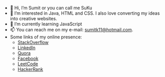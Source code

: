 - 👋 Hi, I’m Sumit or you can call me SuKu
- 👀 I’m interested in Java, HTML and CSS. I also love converting my ideas into creative websites.
- 🌱 I’m currently learning JavaScript
- 📫 You can reach me on my e-mail: sumitk11@hotmail.com.
- Some links of my online presence:
  - [StackOverflow](https://stackoverflow.com/users/3717405/sumitkp11)
  - [LinkedIn](https://www.linkedin.com/in/sumitk11/)
  - [Quora](https://www.quora.com/profile/Sumit-Kumar-491)
  - [Facebook](https://www.facebook.com/sumkum11/)
  - [LeetCode](https://leetcode.com/sumitk11/)
  - [HackerRank](https://www.hackerrank.com/sumitk11)


<!---
sumitkp11/sumitkp11 is a ✨ special ✨ repository because its `README.md` (this file) appears on your GitHub profile.
You can click the Preview link to take a look at your changes.
- 💞️ I’m looking to collaborate on ...
--->
